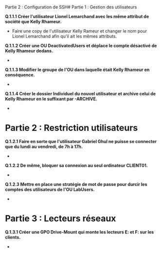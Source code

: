  Partie 2 : Configuration de SSH# Partie 1 : Gestion des utilisateurs


**Q.1.1.1 Créer l'utilisateur Lionel Lemarchand avec les même attribut de société que Kelly Rhameur.**

- Faire une copy de l'utilisateur Kelly Rameur et changer le nom pour Lionel Lemarchand afin qu'il ait les mêmes attributs. 

**Q.1.1.2 Créer une OU DeactivatedUsers et déplace le compte désactivé de Kelly Rhameur dedans.**

- 

**Q.1.1.3 Modifier le groupe de l'OU dans laquelle était Kelly Rhameur en conséquence.**

- 

**Q.1.1.4 Créer le dossier Individuel du nouvel utilisateur et archive celui de Kelly Rhameur en le suffixant par -ARCHIVE.**

- 


# Partie 2 : Restriction utilisateurs

**Q.1.2.1 Faire en sorte que l'utilisateur Gabriel Ghul ne puisse se connecter que du lundi au vendredi, de 7h à 17h.**

- 

**Q.1.2.2 De même, bloquer sa connexion au seul ordinateur CLIENT01.**

- 

**Q.1.2.3 Mettre en place une stratégie de mot de passe pour durcir les comptes des utilisateurs de l'OU LabUsers.**

- 

# Partie 3 : Lecteurs réseaux

**Q.1.3.1 Créer une GPO Drive-Mount qui monte les lecteurs E: et F: sur les clients.**

-